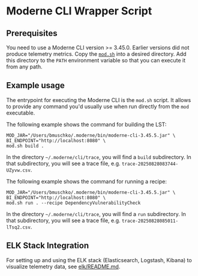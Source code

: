 # Moderne CLI Wrapper Script

## Prerequisites

You need to use a Moderne CLI version >= 3.45.0. Earlier versions did not produce telemetry metrics. Copy the [`mod.sh`](./mod.sh) into a desired directory. Add this directory to the `PATH` environment variable so that you can execute it from any path.

## Example usage

The entrypoint for executing the Moderne CLI is the `mod.sh` script. It allows to provide any command you'd usually use when run directly from the `mod` executable.

The following example shows the command for building the LST:

```
MOD_JAR="/Users/bmuschko/.moderne/bin/moderne-cli-3.45.5.jar" \
BI_ENDPOINT="http://localhost:8080" \
mod.sh build .
```

In the directory `~/.moderne/cli/trace`, you will find a `build` subdirectory. In that subdirectory, you will see a trace file, e.g. `trace-20250828083744-UZyvw.csv`.

The following example shows the command for running a recipe:

```
MOD_JAR="/Users/bmuschko/.moderne/bin/moderne-cli-3.45.5.jar" \
BI_ENDPOINT="http://localhost:8080" \
mod.sh run . --recipe DependencyVulnerabilityCheck
```

In the directory `~/.moderne/cli/trace`, you will find a `run` subdirectory. In that subdirectory, you will see a trace file, e.g. `trace-20250828085011-lTsq2.csv`.

## ELK Stack Integration

For setting up and using the ELK stack (Elasticsearch, Logstash, Kibana) to visualize telemetry data, see [elk/README.md](./elk/README.md).